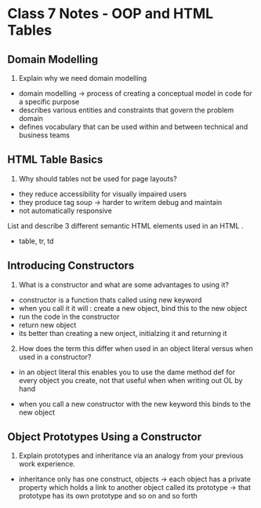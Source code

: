# Class 7 Notes - OOP and HTML Tables

## Domain Modelling

1. Explain why we need domain modelling

- domain modelling -> process of creating a conceptual model in code for a specific purpose
- describes various entities and constraints that govern the problem domain
- defines vocabulary that can be used within and between technical and business teams

## HTML Table Basics

1. Why should tables not be used for page layouts?

- they reduce accessibility for visually impaired users
- they produce tag soup -> harder to writem debug and maintain
- not automatically responsive

List and describe 3 different semantic HTML elements used in an HTML <table>.

- table, tr, td

## Introducing Constructors

1. What is a constructor and what are some advantages to using it?

- constructor is a function thats called using new keyword
- when you call it it will : create a new object, bind this to the new object
- run the code in the constructor
- return new object
- its better than creating a new onject, initialzing it and returning it

2. How does the term this differ when used in an object literal versus when used in a constructor?

- in an object literal this enables you to use the dame method def for every object you create, not that useful when when writing out OL by hand

- when you call a new constructor with the new keyword this binds to the new object

## Object Prototypes Using a Constructor

1. Explain prototypes and inheritance via an analogy from your previous work experience.

- inheritance only has one construct, objects -> each object has a private property which holds a link to another object called its prototype -> that prototype has its own prototype and so on and so forth
